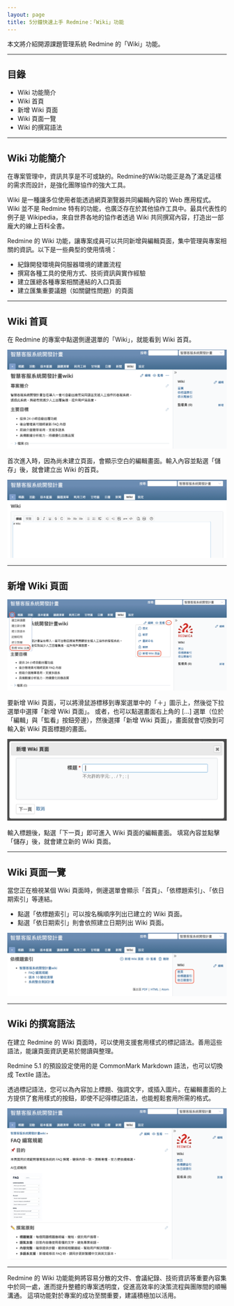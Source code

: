 ```yaml
---
layout: page
title: 5分鐘快速上手 Redmine：「Wiki」功能
---
```


本文將介紹開源課題管理系統 Redmine 的「Wiki」功能。

---

## 目錄

- Wiki 功能簡介
- Wiki 首頁
- 新增 Wiki 頁面
- Wiki 頁面一覽
- Wiki 的撰寫語法

---

## Wiki 功能簡介

在專案管理中，資訊共享是不可或缺的。Redmine的Wiki功能正是為了滿足這樣的需求而設計，是強化團隊協作的強大工具。

Wiki 是一種讓多位使用者能透過網頁瀏覽器共同編輯內容的 Web 應用程式。Wiki 並不是 Redmine 特有的功能，也廣泛存在於其他協作工具中。最具代表性的例子是 Wikipedia，來自世界各地的協作者透過 Wiki 共同撰寫內容，打造出一部龐大的線上百科全書。

Redmine 的 Wiki 功能，讓專案成員可以共同新增與編輯頁面，集中管理與專案相關的資訊。以下是一些典型的使用情境：

- 紀錄開發環境與伺服器環境的建置流程  
- 撰寫各種工具的使用方式、技術資訊與實作經驗  
- 建立匯總各種專案相關連結的入口頁面  
- 建立匯集重要議題（如關鍵性問題）的頁面

---

## Wiki 首頁

在 Redmine 的專案中點選側邊選單的「Wiki」，就能看到 Wiki 首頁。

![](images/wiki-01@2x.png)

首次進入時，因為尚未建立頁面，會顯示空白的編輯畫面。輸入內容並點選「儲存」後，就會建立出 Wiki 的首頁。

![](images/wiki-02@2x.png)

---

## 新增 Wiki 頁面

![](images/wiki-03@2x.png)

要新增 Wiki 頁面，可以將滑鼠游標移到專案選單中的「＋」圖示上，然後從下拉選單中選擇「新增 Wiki 頁面」。
或者，也可以點選畫面右上角的 [...] 選單（位於「編輯」與「監看」按鈕旁邊），然後選擇「新增 Wiki 頁面」，畫面就會切換到可輸入新 Wiki 頁面標題的畫面。

![](images/wiki-04@2x.png)

輸入標題後，點選「下一頁」即可進入 Wiki 頁面的編輯畫面。
填寫內容並點擊「儲存」後，就會建立新的 Wiki 頁面。

---

## Wiki 頁面一覽

當您正在檢視某個 Wiki 頁面時，側邊選單會顯示「首頁」、「依標題索引」、「依日期索引」等連結。

- 點選「依標題索引」可以按名稱順序列出已建立的 Wiki 頁面。
- 點選「依日期索引」則會依照建立日期列出 Wiki 頁面。

![](images/wiki-05@2x.png)

---

## Wiki 的撰寫語法

在建立 Redmine 的 Wiki 頁面時，可以使用支援套用樣式的標記語法。善用這些語法，能讓頁面資訊更易於閱讀與整理。

Redmine 5.1 的預設設定使用的是 CommonMark Markdown 語法，也可以切換成 Textile 語法。

透過標記語法，您可以為內容加上標題、強調文字，或插入圖片。在編輯畫面的上方提供了套用樣式的按鈕，即使不記得標記語法，也能輕鬆套用所需的格式。

![](images/wiki-06@2x.png)

---

Redmine 的 Wiki 功能能夠將容易分散的文件、會議紀錄、技術資訊等重要內容集中於同一處，進而提升整體的專案透明度，促進高效率的決策流程與團隊間的順暢溝通。
這項功能對於專案的成功至關重要，建議積極加以活用。